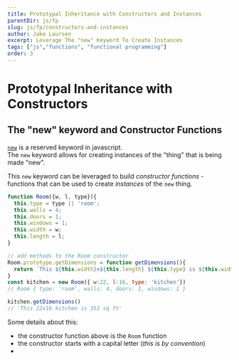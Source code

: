 ```yaml
---
title: Prototypal Inheritance with Constructors and Instances
parentDir: js/fp
slug: js/fp/constructors-and-instances
author: Jake Laursen
excerpt: Leverage The "new" Keyword To Create Instances
tags: ["js","functions", "functional programming"]
order: 3
---
```


# Prototypal Inheritance with Constructors
## The "new" keyword and Constructor Functions
[`new`](https://developer.mozilla.org/en-US/docs/Web/JavaScript/Reference/Operators/new) is a reserved keyword in javascript.  
The `new` keyword allows for creating instances of the "thing" that is being made "new".  

This `new` keyword can be leveraged to build _constructor functions_ - functions that can be used to create _instances_ of the `new` thing.  

```js
function Room({w, l, type}){
  this.type = type || 'room';
  this.walls = 4;
  this.doors = 1;
  this.windows = 1;
  this.width = w;
  this.length = l;
}

// add methods to the Room constructor
Room.prototype.getDimensions = function getDimensions(){
  return `This ${this.width}x${this.length} ${this.type} is ${this.width * this.length} sq ft`
}
const kitchen = new Room({ w:22, l:16, type: 'kitchen'})
// Room { type: 'room', walls: 4, doors: 1, windows: 1 }

kitchen.getDimensions()
// 'This 22x16 kitchen is 352 sq ft'
```

Some details about this:
- the constructor function above is the  `Room` function
- the constructor starts with a capital letter (_this is by convention_)
- 